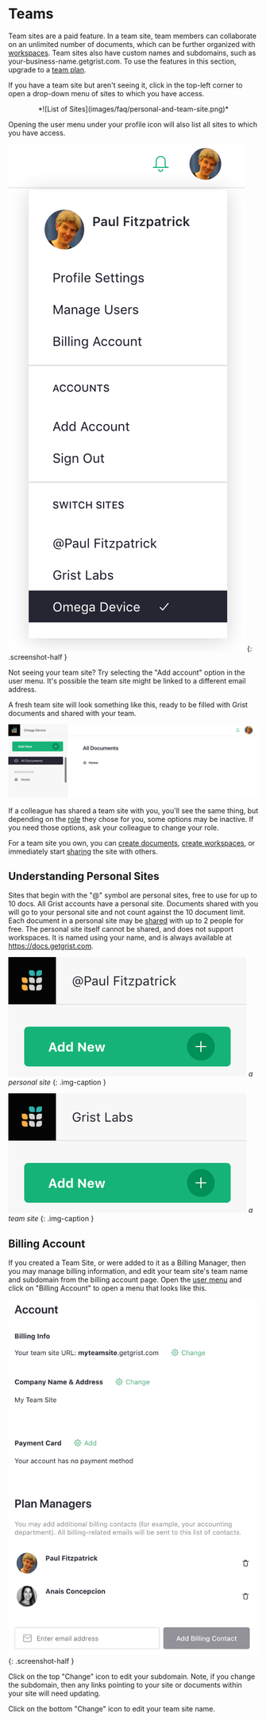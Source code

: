 Teams
=========

Team sites are a paid feature. In a team site, team members can collaborate on an unlimited number of documents, which can be further organized with [workspaces](workspaces.md). Team sites also have custom names and subdomains, such as your-business-name.getgrist.com. To use the features in this section, upgrade to a [team plan](https://www.getgrist.com/pricing).

If you have a team site but aren't seeing it, click in the top-left corner to open a drop-down menu of sites to which you have access.

<center>
*![List of Sites](images/faq/personal-and-team-site.png)*
</center>

Opening the user menu under your profile icon will also list all sites to which you have access.

*![User Menu List of Sites](images/team-sharing/team-sharing-pick-site.png)*
{: .screenshot-half }

Not seeing your team site?  Try selecting the "Add account" option in the user menu. It's possible the team site might be linked to a different email address.

A fresh team site will look something like this, ready to be filled with
Grist documents and shared with your team.

![team-sharing-team-site](images/team-sharing/team-sharing-team-site.png)

If a colleague has shared a team site with you, you'll see the same thing,
but depending on the [role](team-sharing.md#Roles) they chose for you, some options may be inactive.  If you need those options,
ask your colleague to change your role.

For a team site you own,
you can [create documents](creating-doc.md), [create workspaces](workspaces.md),
or immediately start [sharing](team-sharing.md) the site with others.

Understanding Personal Sites
-------------------------------
Sites that begin with the "@" symbol are personal sites, free to use for up to 10 docs. All Grist accounts have a personal site. Documents shared with you will go to your personal site and not count against the 10 document limit. Each document in a personal site may be [shared](sharing.md) with up to 2 people for free. The personal site itself cannot be shared, and does not support workspaces. It is named using your name, and is always available at https://docs.getgrist.com.

![team-sharing-personal-name](images/team-sharing/team-sharing-personal-name.png)
*a personal site*
{: .img-caption }

![team-sharing-team-name](images/team-sharing/team-sharing-team-name.png)
*a team site*
{: .img-caption }

Billing Account
-------------------------------

If you created a Team Site, or were added to it as a Billing Manager, then you may manage billing information, and edit your team site's team name and subdomain from the billing account page. Open the [user menu](glossary.md#user-menu) and click on "Billing Account" to open a menu that looks like this. 

*![billing account](images/billing-page.png)*
{: .screenshot-half }

Click on the top "Change" icon to edit your subdomain. Note, if you change the subdomain, then any links pointing to your site or documents within your site will need updating.

Click on the bottom "Change" icon to edit your team site name.